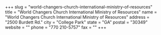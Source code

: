 +++
slug = "world-changers-church-international-ministry-of-resources"
title = "World Changers Church International Ministry of Resources"
name = "World Changers Church International Ministry of Resources"
address = "2500 Burdett Rd."
city = "College Park"
state = "GA"
postal = "30349"
website = ""
phone = "770 210-5757"
fax = ""
+++

